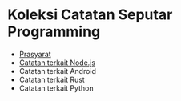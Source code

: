 # Koleksi Catatan Seputar Programming

- [Prasyarat](prasyarat.md)
- [Catatan terkait Node.js](node.js/readme.md)
- Catatan terkait Android
- Catatan terkait Rust
- Catatan terkait Python
